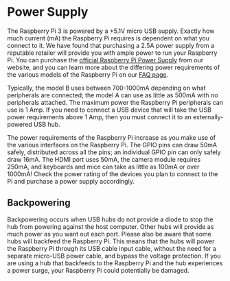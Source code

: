 # Power Supply

The Raspberry Pi 3 is powered by a +5.1V micro USB supply. Exactly how much current (mA) the Raspberry Pi requires is dependent on what you connect to it. We have found that purchasing a 2.5A power supply from a reputable retailer will provide you with ample power to run your Raspberry Pi. You can purchase the [official Raspberry Pi Power Supply](https://www.raspberrypi.org/products/raspberry-pi-universal-power-supply/) from our website, and you can learn more about the differing power requirements of the various models of the Raspberry Pi on our [FAQ page](https://www.raspberrypi.org/help/faqs/#power). 

Typically, the model B uses between 700-1000mA depending on what peripherals are connected; the model A can use as little as 500mA with no peripherals attached. The maximum power the Raspberry Pi peripherals can use is 1 Amp. If you need to connect a USB device that will take the USB power requirements above 1 Amp, then you must connect it to an externally-powered USB hub.

The power requirements of the Raspberry Pi increase as you make use of the various interfaces on the Raspberry Pi. The GPIO pins can draw 50mA safely, distributed across all the pins; an individual GPIO pin can only safely draw 16mA. The HDMI port uses 50mA, the camera module requires 250mA, and keyboards and mice can take as little as 100mA or over 1000mA! Check the power rating of the devices you plan to connect to the Pi and purchase a power supply accordingly.

## Backpowering

Backpowering occurs when USB hubs do not provide a diode to stop the hub from powering against the host computer. Other hubs will provide as much power as you want out each port. Please also be aware that some hubs will backfeed the Raspberry Pi. This means that the hubs will power the Raspberry Pi through its USB cable input cable, without the need for a separate micro-USB power cable, and bypass the voltage protection. If you are using a hub that backfeeds to the Raspberry Pi and the hub experiences a power surge, your Raspberry Pi could potentially be damaged.
